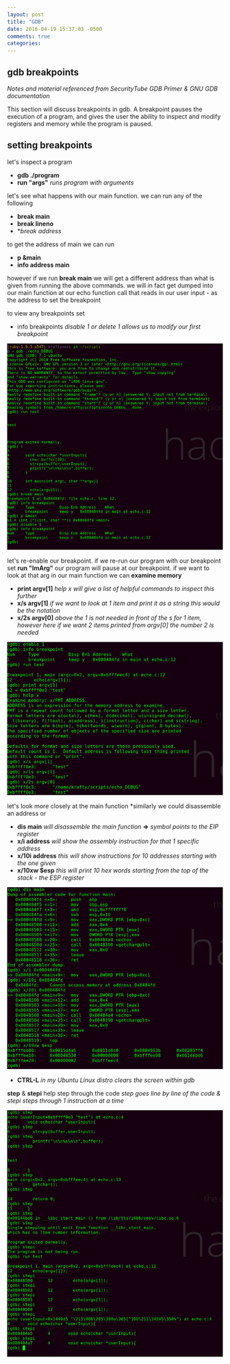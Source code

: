 ```yaml
---
layout: post
title: "GDB"
date: 2016-04-19 15:37:03 -0500
comments: true
categories:
---
```

## gdb breakpoints
*Notes and material referenced from SecurityTube GDB Primer & GNU GDB documentation*

  This section will discuss breakpoints in gdb. A breakpoint pauses the execution of a program, and
  gives the user the ability to inspect and modify registers and memory while the program is paused.

<!--more-->
## setting breakpoints

  let's inspect a program

  - **gdb ./program**
  - **run "args"**  *runs program with arguments*

  let's see what happens with our main function. we can run any of the following

  - **break main**
  - **break lineno**
  - **break *address**

  to get the address of main we can run

  - **p &main**
  - **info address main**

  however if we run **break main** we will get a different address than what is given from running the above commands. we will in fact get
  dumped into our main function at our echo function call that reads in our user input - as the address to set the breakpoint

  to view any breakpoints set

  - info breakpoints  *disable 1 or delete 1 allows us to modify our first breakpoint*

![gdb set breakpoint](/images/gdbreak1.png)

  let's re-enable our breakpoint. if we re-run our program with our breakpoint set **run "ImArg"** our program will pause at our breakpoint.
  if we want to look at that arg in our main function we can **examine memory**

  - **print argv[1]** *help x will give a list of helpful commands to inspect this further*
  - **x/s argv[1]** *if we want to look at 1 item and print it as a string this would be the notation*
  - **x/2s argv[0]** *above the 1 is not needed in front of the s for 1 item, however here if we want 2 items printed from argv[0] the number 2 is needed*

![gdb examine memory](/images/gdbexaminemem.png)

  let's look more closely at the main function *similarly we could disassemble an address or

  - **dis main** *will disassemble the main function* **=>** *symbol points to the EIP register*
  - **x/i address** *will show the assembly instruction for that 1 specific address*
  - **x/10i address** *this will show instructions for 10 addresses starting with the one given*
  - **x/10xw $esp** *this will print 10 hex words starting from the top of the stack - the ESP register*

![gdb dissasemble](/images/gdbdis.png)

  - **CTRL-L** *in my Ubuntu Linux distro clears the screen within gdb*

  **step** & **stepi** help step through the code *step goes line by line of the code & stepi steps through 1 instruction at a time*

![gdb step](/images/gdbstep.png)
